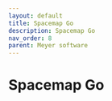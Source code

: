 ```yaml
---
layout: default
title: Spacemap Go
description: Spacemap Go
nav_order: 8
parent: Meyer software
---
```


# Spacemap Go